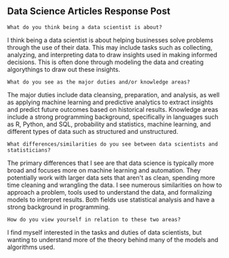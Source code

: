 ## Data Science Articles Response Post

`What do you think being a data scientist is about?`

I think being a data scientist is about helping businesses solve problems through the use of their data.
This may include tasks such as collecting, analyzing, and interpreting data to draw insights
used in making informed decisions. This is often done through modeling the data and creating 
algorythings to draw out these insights.

`What do you see as the major duties and/or knowledge areas?`

The major duties include data cleansing, preparation, and analysis, as well as 
applying machine learning and predictive analytics to extract insights and 
predict future outcomes based on historical results. Knowledge areas include a 
strong programming background, specifically in languages such as R, Python, and SQL,
probability and statistics, machine learning, and different types of data such as 
structured and unstructured.

`What differences/similarities do you see between data scientists and statisticians?`

The primary differences that I see are that data science is typically more broad and 
focuses more on machine learning and automation. They potentially work with larger data
sets that aren't as clean, spending more time cleaning and wrangling the data. I see 
numerous similarities on how to approach a problem, tools used to understand the data, 
and formalizing models to interpret results. Both fields use statistical analysis and 
have a strong background in programming.

`How do you view yourself in relation to these two areas?`

I find myself interested in the tasks and duties of data scientists, but wanting to 
understand more of the theory behind many of the models and algorithms used.
